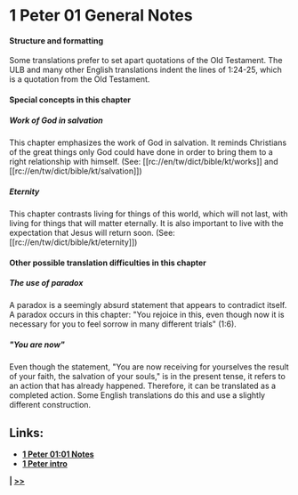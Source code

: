 # 1 Peter 01 General Notes #

#### Structure and formatting ####

Some translations prefer to set apart quotations of the Old Testament. The ULB and many other English translations indent the lines of 1:24-25, which is a quotation from the Old Testament.

#### Special concepts in this chapter ####

##### Work of God in salvation #####
This chapter emphasizes the work of God in salvation. It reminds Christians of the great things only God could have done in order to bring them to a right relationship with himself. (See: [[rc://en/tw/dict/bible/kt/works]] and [[rc://en/tw/dict/bible/kt/salvation]])

##### Eternity #####
This chapter contrasts living for things of this world, which will not last, with living for things that will matter eternally. It is also important to live with the expectation that Jesus will return soon. (See: [[rc://en/tw/dict/bible/kt/eternity]])

#### Other possible translation difficulties in this chapter ####

##### The use of paradox #####

A paradox is a seemingly absurd statement that appears to contradict itself. A paradox occurs in this chapter: "You rejoice in this, even though now it is necessary for you to feel sorrow in many different trials" (1:6).

##### "You are now" #####
Even though the statement, "You are now receiving for yourselves the result of your faith, the salvation of your souls," is in the present tense, it refers to an action that has already happened. Therefore, it can be translated as a completed action. Some English translations do this and use a slightly different construction.

## Links: ##

* __[1 Peter 01:01 Notes](./01.md)__
* __[1 Peter intro](../front/intro.md)__

__| [>>](../02/intro.md)__
